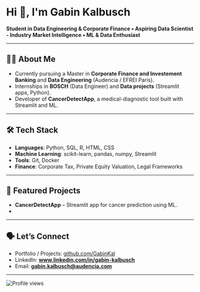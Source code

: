 # Hi 👋, I'm Gabin Kalbusch

**Student in Data Engineering & Corporate Finance • Aspiring Data Scientist - Industry Market Intelligence • ML & Data Enthusiast**

---

## 👨‍🎓 About Me

- Currently pursuing a Master in **Corporate Finance and Investement Banking** and **Data Engineering** (Audencia / EFREI Paris).
- Internships in **BOSCH** (Data Engineer) and **Data projects** (Streamlit apps, Python).
- Developer of **CancerDetectApp**, a medical-diagnostic tool built with Streamlit and ML.

---

## 🛠 Tech Stack

- **Languages**: Python, SQL, R, HTML, CSS
- **Machine Learning**: scikit-learn, pandas, numpy, Streamlit
- **Tools**: Git, Docker
- **Finance**: Corporate Tax, Private Equity Valuation, Legal Frameworks

---

## 📂 Featured Projects

- **CancerDetectApp** – Streamlit app for cancer prediction using ML.
- 

---

## 🗣 Let’s Connect

- Portfolio / Projects: [github.com/GabinKal](https://github.com/GabinKal)
- LinkedIn: **www.linkedin.com/in/gabin-kalbusch**
- Email: **gabin.kalbusch@audencia.com**

---

![Profile views](https://komarev.com/ghpvc/?username=GabinKalbusch&color=blue)

